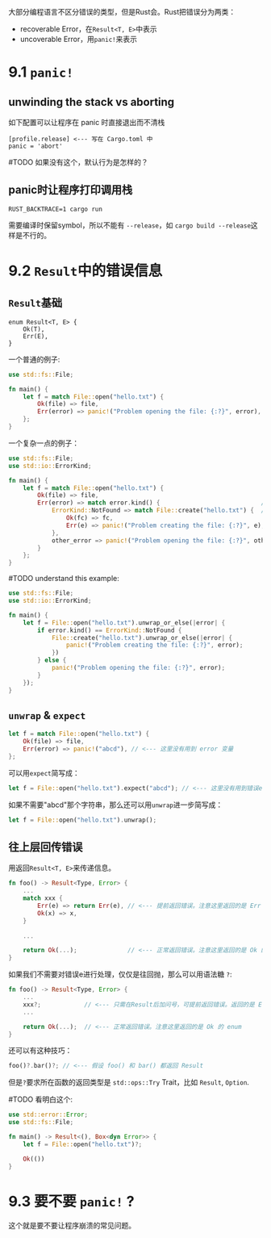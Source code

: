 大部分编程语言不区分错误的类型，但是Rust会。Rust把错误分为两类：
- recoverable Error，在`Result<T, E>`中表示
- uncoverable Error，用`panic!`来表示

# 9.1 `panic!`

## unwinding the stack vs aborting
如下配置可以让程序在 panic 时直接退出而不清栈
```
[profile.release] <--- 写在 Cargo.toml 中
panic = 'abort'
```
#TODO 如果没有这个，默认行为是怎样的？

## panic时让程序打印调用栈
`RUST_BACKTRACE=1 cargo run`

需要编译时保留symbol，所以不能有 `--release`，如 `cargo build --release`这样是不行的。

# 9.2 `Result`中的错误信息

## `Result`基础
```
enum Result<T, E> {
    Ok(T),
    Err(E),
}
```

一个普通的例子:
``` rust
use std::fs::File;

fn main() {
    let f = match File::open("hello.txt") {
        Ok(file) => file,
        Err(error) => panic!("Problem opening the file: {:?}", error), // <--- 当然也可以是别的处理
    };
}
```

一个复杂一点的例子：
``` rust
use std::fs::File;
use std::io::ErrorKind;

fn main() {
    let f = match File::open("hello.txt") {
        Ok(file) => file,
        Err(error) => match error.kind() {                            // <--- match ... {} 是一个 expression，所以可以这么搞...
            ErrorKind::NotFound => match File::create("hello.txt") {  // <--- match ... {} 是一个 expression，所以可以这么搞...
                Ok(fc) => fc,
                Err(e) => panic!("Problem creating the file: {:?}", e),
            },
            other_error => panic!("Problem opening the file: {:?}", other_error)
        }
    };
}
```

#TODO understand this example:
``` rust
use std::fs::File;
use std::io::ErrorKind;

fn main() {
    let f = File::open("hello.txt").unwrap_or_else(|error| {
        if error.kind() == ErrorKind::NotFound {
            File::create("hello.txt").unwrap_or_else(|error| {
                panic!("Problem creating the file: {:?}", error);
            })
        } else {
            panic!("Problem opening the file: {:?}", error);
        }
    });
}
```

## `unwrap` & `expect`
``` rust
let f = match File::open("hello.txt") {
    Ok(file) => file,
    Err(error) => panic!("abcd"), // <--- 这里没有用到 error 变量
};
```

可以用`expect`简写成：
``` rust
let f = File::open("hello.txt").expect("abcd"); // <--- 这里没有用到错误error的具体信息
```

如果不需要"abcd"那个字符串，那么还可以用`unwrap`进一步简写成：
``` rust
let f = File::open("hello.txt").unwrap();
```

## 往上层回传错误
用返回`Result<T, E>`来传递信息。
``` Rust
fn foo() -> Result<Type, Error> {
    ...
    match xxx {
        Err(e) => return Err(e), // <--- 提前返回错误。注意这里返回的是 Err 的 enum
        Ok(x) => x,
    }
	
	...

    return Ok(...);              // <--- 正常返回错误。注意这里返回的是 Ok 的 enum
}
```

如果我们不需要对错误e进行处理，仅仅是往回抛，那么可以用语法糖 `?`:
``` Rust
fn foo() -> Result<Type, Error> {
    ...
	xxx?;            // <--- 只需在Result后加问号，可提前返回错误。返回的是 Err 的 enum
	...

    return Ok(...);  // <--- 正常返回错误。注意这里返回的是 Ok 的 enum
}
```

还可以有这种技巧：
``` rust
foo()?.bar()?; // <--- 假设 foo() 和 bar() 都返回 Result
```

但是`?`要求所在函数的返回类型是 `std::ops::Try` Trait，比如 `Result`, `Option`.

#TODO 看明白这个:
``` rust
use std::error::Error;
use std::fs::File;

fn main() -> Result<(), Box<dyn Error>> {
    let f = File::open("hello.txt")?;

    Ok(())
}
```

# 9.3 要不要 `panic!` ?
这个就是要不要让程序崩溃的常见问题。